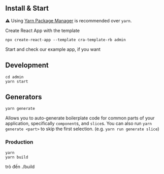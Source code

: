 ## Install & Start

⚠️ Using [Yarn Package Manager](https://yarnpkg.com) is recommended over `yarn`.

Create React App with the template

```shell
npx create-react-app --template cra-template-rb admin
```

Start and check our example app, if you want

## Development

```Shell
cd admin
yarn start
```

## Generators

```Shell
yarn generate
```

Allows you to auto-generate boilerplate code for common parts of your
application, specifically `component`s, and `slice`s. You can
also run `yarn generate <part>` to skip the first selection. (e.g. `yarn run generate slice`)

### Production

```Shell
yarn
yarn build
```

trỏ đến ./build
